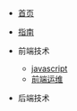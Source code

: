 * [首页](README)
* [指南](/guid)

* 前端技术
  * [javascript](/01/javascript/)
  * [前端运维](/01/maintenance/)
* 后端技术
